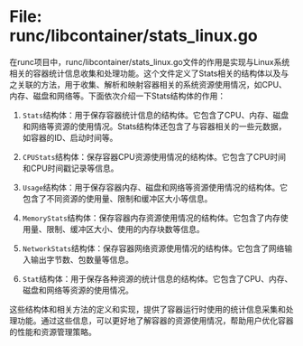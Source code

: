 # File: runc/libcontainer/stats_linux.go

在runc项目中，runc/libcontainer/stats_linux.go文件的作用是实现与Linux系统相关的容器统计信息收集和处理功能。这个文件定义了Stats相关的结构体以及与之关联的方法，用于收集、解析和映射容器相关的系统资源使用情况，如CPU、内存、磁盘和网络等。下面依次介绍一下Stats结构体的作用：

1. `Stats`结构体：用于保存容器统计信息的结构体。它包含了CPU、内存、磁盘和网络等资源的使用情况。Stats结构体还包含了与容器相关的一些元数据，如容器的ID、启动时间等。

2. `CPUStats`结构体：保存容器CPU资源使用情况的结构体。它包含了CPU时间和CPU时间戳记录等信息。

3. `Usage`结构体：用于保存容器内存、磁盘和网络等资源使用情况的结构体。它包含了不同资源的使用量、限制和缓冲区大小等信息。

4. `MemoryStats`结构体：保存容器内存资源使用情况的结构体。它包含了内存使用量、限制、缓冲区大小、使用的内存块数等信息。

5. `NetworkStats`结构体：保存容器网络资源使用情况的结构体。它包含了网络输入输出字节数、包数量等信息。

6. `Stat`结构体：用于保存各种资源的统计信息的结构体。它包含了CPU、内存、磁盘和网络等资源的使用情况。

这些结构体和相关方法的定义和实现，提供了容器运行时使用的统计信息采集和处理功能。通过这些信息，可以更好地了解容器的资源使用情况，帮助用户优化容器的性能和资源管理策略。

